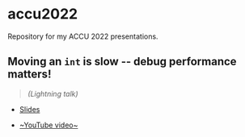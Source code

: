 # accu2022
Repository for my ACCU 2022 presentations.

## Moving an `int` is slow -- debug performance matters!

> *(Lightning talk)*

* [Slides](https://github.com/vittorioromeo/accu2022/blob/main/debug_performance_matters.pdf)

* [~YouTube video~](TODO)
